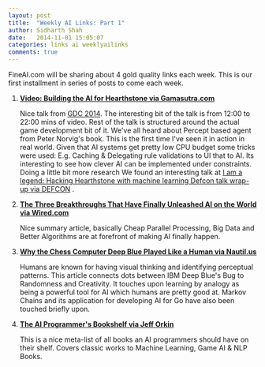 ```yaml
---
layout: post
title:  "Weekly AI Links: Part 1"
author: Sidharth Shah
date:   2014-11-01 15:05:07
categories: links ai weeklyailinks
comments: true
---
```


FineAI.com will be sharing about 4 gold quality links each week. This is our first installment in series of posts to come each week.

1. [**Video: Building the AI for Hearthstone via Gamasutra.com**](http://www.gamasutra.com/view/news/224101/Video_Building_the_AI_for_Hearthstone.php)

	Nice talk from [GDC 2014](http://www.gdcvault.com/browse/gdc-14). The interesting bit of the talk is from 12:00 to 22:00 mins of video. Rest of the talk is structured around the actual game development bit of it. We've all heard about Percept based agent from Peter Norvig's book. This is the first time I've seen it in action in real world. Given that AI systems get pretty low CPU budget some tricks were used: E.g. Caching & Delegating rule validations to UI that to AI. Its interesting to see how clever AI can be implemented under constraints. Doing a little bit more research We found an interesting talk at [I am a legend: Hacking Hearthstone with machine learning Defcon talk wrap-up via DEFCON](http://www.elie.net/blog/hearthstone/i-am-a-legend-hacking-hearthstone-with-machine-learning-defcon-talk-wrap-up#.VFXGOlOUe29) .

2. [**The Three Breakthroughs That Have Finally Unleashed AI on the World via Wired.com**](http://www.wired.com/2014/10/future-of-artificial-intelligence)

	Nice summary article, basically Cheap Parallel Processing, Big Data and Better Algorithms are at forefront of making AI finally happen. 

3. [**Why the Chess Computer Deep Blue Played Like a Human via Nautil.us**](http://nautil.us/issue/18/genius/why-the-chess-computer-deep-blue-played-like-a-human)
	
	Humans are known for having visual thinking and identifying perceptual patterns. This article connects dots between IBM Deep Blue's Bug to Randomness and Creativity. It touches upon learning by analogy as being a powerful tool for AI which humans are pretty good at. Markov Chains and its application for developing AI for Go have also been touched briefly upon. 

4. [**The AI Programmer's Bookshelf via Jeff Orkin**](http://alumni.media.mit.edu/~jorkin/aibooks.html)
	
	This is a nice meta-list of all books an AI programmers should have on their shelf. Covers classic works to Machine Learning, Game AI & NLP Books.

